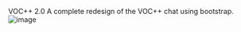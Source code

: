 VOC++ 2.0
A complete redesign of the VOC++ chat using bootstrap.
![image](https://github.com/user-attachments/assets/2b3a0851-db40-4592-acda-0015242a8f8e)
